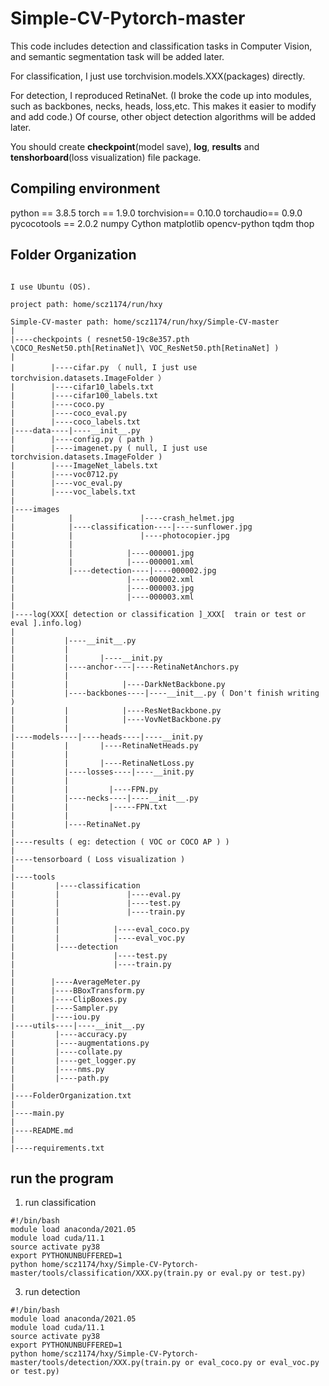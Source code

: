 # Simple-CV-Pytorch-master

This code includes detection and classification tasks in Computer Vision, and semantic segmentation task will be added later. 

For classification, I just use torchvision.models.XXX(packages) directly. 

For detection, I reproduced RetinaNet. (I broke the code up into modules, such as backbones, necks, heads, loss,etc. This makes it easier to modify and add code.) Of course, other object detection algorithms will be added later.

You should create **checkpoint**(model save), **log**, **results** and **tenshorboard**(loss visualization) file package.

## Compiling environment

python == 3.8.5
torch == 1.9.0
torchvision== 0.10.0
torchaudio== 0.9.0
pycocotools == 2.0.2
numpy
Cython
matplotlib
opencv-python
tqdm
thop

## Folder Organization

```

I use Ubuntu (OS).

project path: home/scz1174/run/hxy

Simple-CV-master path: home/scz1174/run/hxy/Simple-CV-master
|
|----checkpoints ( resnet50-19c8e357.pth \COCO_ResNet50.pth[RetinaNet]\ VOC_ResNet50.pth[RetinaNet] )
|
|        |----cifar.py （ null, I just use torchvision.datasets.ImageFolder ）
|        |----cifar10_labels.txt
|        |----cifar100_labels.txt
|        |----coco.py
|        |----coco_eval.py
|        |----coco_labels.txt
|----data----|----__init__.py
|        |----config.py ( path )
|        |----imagenet.py ( null, I just use torchvision.datasets.ImageFolder )
|        |----ImageNet_labels.txt
|        |----voc0712.py
|        |----voc_eval.py
|        |----voc_labels.txt
|
|----images
|            |               |----crash_helmet.jpg
|            |----classification----|----sunflower.jpg
|            |               |----photocopier.jpg
|            |               
|            |            |----000001.jpg
|            |            |----000001.xml
|            |----detection----|----000002.jpg
|                         |----000002.xml
|                         |----000003.jpg
|                         |----000003.xml
|
|----log(XXX[ detection or classification ]_XXX[  train or test or eval ].info.log)
|
|           |----__init__.py
|           | 
|           |       |----__init.py
|           |----anchor----|----RetinaNetAnchors.py
|           |           
|           |            |----DarkNetBackbone.py
|           |----backbones----|----__init__.py ( Don't finish writing )
|           |            |----ResNetBackbone.py
|           |            |----VovNetBackbone.py
|           |
|----models----|----heads----|----__init.py
|           |       |----RetinaNetHeads.py
|           |
|           |       |----RetinaNetLoss.py      
|           |----losses----|----__init.py
|           |
|           |         |----FPN.py
|           |----necks----|----__init__.py
|           |         |-----FPN.txt
|           |
|           |----RetinaNet.py
|
|----results ( eg: detection ( VOC or COCO AP ) )
|
|----tensorboard ( Loss visualization )
|
|----tools
|         |----classification
|         |               |----eval.py
|         |               |----test.py
|         |               |----train.py
|         |
|         |            |----eval_coco.py
|         |            |----eval_voc.py
|         |----detection
|                      |----test.py
|                      |----train.py
|
|        |----AverageMeter.py
|        |----BBoxTransform.py
|        |----ClipBoxes.py
|        |----Sampler.py 
|        |----iou.py            
|----utils----|----__init__.py
|         |----accuracy.py
|         |----augmentations.py
|         |----collate.py
|         |----get_logger.py
|         |----nms.py
|         |----path.py
|
|----FolderOrganization.txt
|
|----main.py
|
|----README.md
|
|----requirements.txt

```

## run the program
1. run classification
```
#!/bin/bash
module load anaconda/2021.05
module load cuda/11.1
source activate py38
export PYTHONUNBUFFERED=1
python home/scz1174/hxy/Simple-CV-Pytorch-master/tools/classification/XXX.py(train.py or eval.py or test.py)
```
3. run detection 
```
#!/bin/bash
module load anaconda/2021.05
module load cuda/11.1
source activate py38
export PYTHONUNBUFFERED=1
python home/scz1174/hxy/Simple-CV-Pytorch-master/tools/detection/XXX.py(train.py or eval_coco.py or eval_voc.py or test.py)
```
